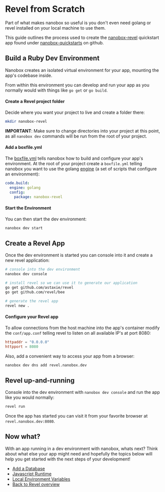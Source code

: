 # Revel from Scratch
Part of what makes nanobox so useful is you don't even need golang or revel installed on your local machine to use them.

This guide outlines the process used to create the <a href="https://github.com/nanobox-quickstarts/nanobox-revel" target="\_blank">nanobox-revel</a> quickstart app found under <a href="https://github.com/nanobox-quickstarts" target="\_blank">nanobox-quickstarts</a> on github.

## Build a Ruby Dev Environment
Nanobox creates an isolated virtual environment for your app, mounting the app's codebase inside.

From within this environment you can develop and run your app as you normally would with things like `go get` or `go build`.

#### Create a Revel project folder
Decide where you want your project to live and create a folder there:

```bash
mkdir nanobox-revel
```

**IMPORTANT**: Make sure to change directories into your project at this point, as all `nanobox dev` commands will be run from the root of your project.

#### Add a boxfile.yml
The <a href="https://docs.nanobox.io/boxfile/" target="\_blank">boxfile.yml</a> tells nanobox how to build and configure your app's environment. At the root of your project create a `boxfile.yml` telling nanobox you want to use the golang <a href="https://docs.nanobox.io/engines/" target="\_blank">engine</a> (a set of scripts that configure an environment):

```yaml
code.build:
  engine: golang
  config:
    package: nanobox-revel
```

#### Start the Environment
You can then start the dev environment:

```bash
nanobox dev start
```

## Create a Revel App
Once the dev environment is started you can console into it and create a new revel application:

```bash
# console into the dev environment
nanobox dev console

# install revel so we can use it to generate our application
go get github.com/astaxie/revel
go get github.com/revel/bee

# generate the revel app
revel new .
```

#### Configure your Revel app
To allow connections from the host machine into the app's container modify the `conf/app.conf` telling revel to listen on all available IP's at port 8080:

```conf
httpaddr = "0.0.0.0"
httpport = 8080
```

Also, add a convenient way to access your app from a browser:

```bash
nanobox dev dns add revel.nanobox.dev
```

## Revel up-and-running
Console into the dev environment with `nanobox dev console` and run the app like you would normally:

```bash
revel run
```

Once the app has started you can visit it from your favorite browser at `revel.nanobox.dev:8080`.

## Now what?
With an app running in a dev environment with nanobox, whats next? Think about what else your app might need and hopefully the topics below will help you get started with the next steps of your development!

* [Add a Database](/golang/revel/next-steps/add-a-database)
* [Javascript Runtime](/golang/revel/next-steps/javascript-runtime)
* [Local Environment Variables](/golang/revel/next-steps/local-evars)
* [Back to Revel overview](/golang/revel)
